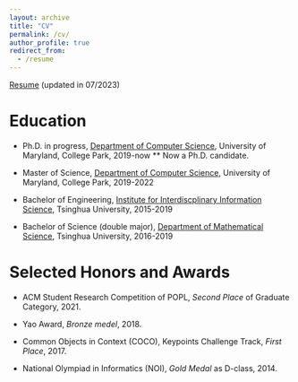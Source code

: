 ```yaml
---
layout: archive
title: "CV"
permalink: /cv/
author_profile: true
redirect_from:
  - /resume
---
```


[Resume](https://pickspeng.github.io/files/CV.pdf) (updated in 07/2023)

Education
======
* Ph.D. in progress, [Department of Computer Science](https://www.cs.umd.edu/), University of Maryland, College Park, 2019-now
** Now a Ph.D. candidate.

* Master of Science, [Department of Computer Science](https://www.cs.umd.edu/), University of Maryland, College Park, 2019-2022

* Bachelor of Engineering, [Institute for Interdiscplinary Information Science](https://iiis.tsinghua.edu.cn/en/), Tsinghua University, 2015-2019

* Bachelor of Science (double major), [Department of Mathematical Science](https://www.math.tsinghua.edu.cn/), Tsinghua University, 2016-2019

Selected Honors and Awards
======
* ACM Student Research Competition of POPL, *Second Place* of Graduate Category, 2021.

* Yao Award, *Bronze medel*, 2018.

* Common Objects in Context (COCO), Keypoints Challenge Track, *First Place*, 2017.

* National Olympiad in Informatics (NOI), *Gold Medal* as D-class, 2014.